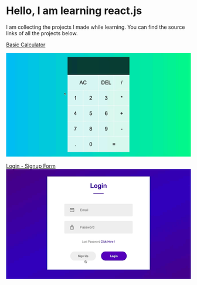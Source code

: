 # Hello, I am learning react.js 

I am collecting the projects I made while learning. You can find the source links of all the projects below.

[Basic Calculator ](https://www.youtube.com/watch?v=DgRrrOt0Vr8)  

![](https://github.com/hasandursunx/simple-react-projects/blob/main/gifs/basic-calculator-gif.gif)


[Login - Signup Form ](https://www.youtube.com/watch?v=8QgQKRcAUvM&list=PPSV)  
<img src="https://github.com/hasandursunx/simple-react-projects/blob/main/gifs/login-signup-gif.gif" height="300">

